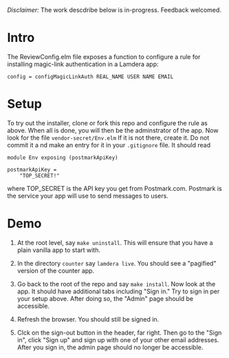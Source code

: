 *Disclaimer:* The work descdribe below is in-progress.  Feedback welcomed.


# Intro


The ReviewConfig.elm file exposes a function to configure a rule for
installing magic-link authentication in a Lamdera app:

```
config = configMagicLinkAuth REAL_NAME USER NAME EMAIL
```

# Setup

To try out the installer, clone or fork this repo and 
configure the rule as above.  When all is done, you will then be the adminstrator of the app.
Now look for the file `vendor-secret/Env.elm` If it is not there, create it.  Do not commit it a
nd make an entry for it in your `.gitignore` file.  It should read

```
module Env exposing (postmarkApiKey)

postmarkApiKey =
    "TOP_SECRET!"
```

where   TOP_SECRET is the API key you get from Postmark.com.  Postmark is the service
your app will use to send messages to users.


# Demo

1.  At the root level, say `make uninstall`.  This will ensure that you have a plain vanilla app to start with.

2. In the directory `counter` say `lamdera live`.  You should see a "pagified" version of the counter app.

3. Go back to the root of the repo and say `make install`.  Now look at the app.  It should have additional tabs including "Sign in."  Try to sign in per your setup above.  After doing so, the "Admin" page should be accessible.

4. Refresh the browser.  You should still be signed in.

5. Clck on the  sign-out button in the header, far right.  Then go to the "Sign in", click "Sign up" and sign up with one of your other email addresses.  After you sign in, the admin page should no longer be accessible.
